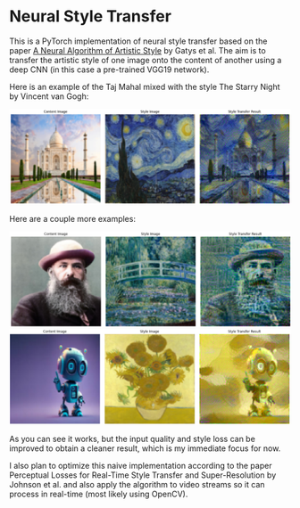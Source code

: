 # Neural Style Transfer 

This is a PyTorch implementation of neural style transfer based on the paper [A Neural Algorithm of Artistic Style](https://arxiv.org/pdf/1508.06576) by Gatys et al. 
The aim is to transfer the artistic style of one image onto the content of another using a deep CNN (in this case a pre-trained VGG19 network).

Here is an example of the Taj Mahal mixed with the style The Starry Night by Vincent van Gogh:

![](./images/comparison.png)

Here are a couple more examples:

![](./images/comparison2.png)
![](./images/comparison3.png)

As you can see it works, but the input quality and style loss can be improved to obtain a cleaner result, which is my immediate focus for now. 

I also plan to optimize this naive implementation according to the paper Perceptual Losses for Real-Time Style Transfer
and Super-Resolution by Johnson et al. and also apply the algorithm to video streams so it can process in real-time (most likely using OpenCV).
